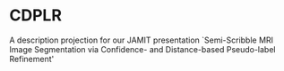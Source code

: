# CDPLR
A description projection for our JAMIT presentation `Semi-Scribble MRI Image Segmentation via Confidence- and Distance-based Pseudo-label Refinement'
